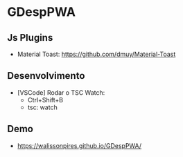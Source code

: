 # GDespPWA

## Js Plugins

- Material Toast: <https://github.com/dmuy/Material-Toast>

## Desenvolvimento

- [VSCode] Rodar o TSC Watch:  
  - Ctrl+Shift+B
  - tsc: watch

## Demo

- https://walissonpires.github.io/GDespPWA/
